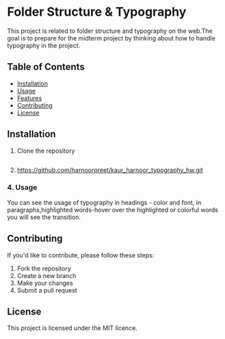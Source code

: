 # Folder Structure & Typography

This project is related to folder structure and typography on the web.The goal is to prepare for the midterm project by thinking about how to handle
typography in the project.

## Table of Contents

- [Installation](#installation)
- [Usage](#usage)
- [Features](#features)
- [Contributing](#contributing)
- [License](#license)

## Installation

1. Clone the repository
   ```bash
2. https://github.com/harnoorpreet/kaur_harnoor_typography_hw.git

### 4. Usage
You can see the usage of typography in headings - color and font, in paragraphs,highlighted words-hover over the highlighted or colorful words you will see the transition.

## Contributing

If you'd like to contribute, please follow these steps:

1. Fork the repository
2. Create a new branch
3. Make your changes
4. Submit a pull request

## License

This project is licensed under the MIT licence.